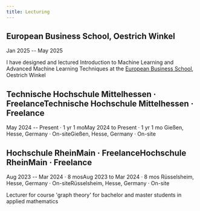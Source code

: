 ```yaml
---
title: Lecturing
---
```



## European Business School, Oestrich Winkel

Jan 2025 -- May 2025

I have designed and lectured Introduction to Machine Learning and Advanced Machine Learning Techniques at the [European Business School](https://www.ebs.edu/en/), Oestrich Winkel

## Technische Hochschule Mittelhessen · FreelanceTechnische Hochschule Mittelhessen · Freelance

May 2024 -- Present · 1 yr 1 moMay 2024 to Present · 1 yr 1 mo
Gießen, Hesse, Germany · On-siteGießen, Hesse, Germany · On-site

## Hochschule RheinMain · FreelanceHochschule RheinMain · Freelance
Aug 2023 -- Mar 2024 · 8 mosAug 2023 to Mar 2024 · 8 mos
Rüsselsheim, Hesse, Germany · On-siteRüsselsheim, Hesse, Germany · On-site

Lecturer for course 'graph theory' for bachelor and master students in applied mathematics



